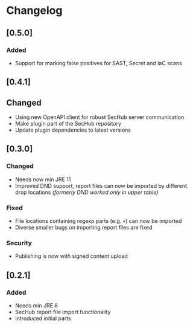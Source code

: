 <!-- SPDX-License-Identifier: MIT --->
# Changelog

## [0.5.0]
### Added
- Support for marking false positives for SAST, Secret and IaC scans

## [0.4.1]
## Changed
- Using new OpenAPI client for robust SecHub server communication
- Make plugin part of the SecHub repository
- Update plugin dependencies to latest versions

## [0.3.0]
### Changed
- Needs now min JRE 11
- Improved DND support, report files can now be imported by different drop locations
  _(formerly DND worked only in upper table)_

### Fixed
- File locations containing regexp parts (e.g. `+`) can now be imported
- Diverse smaller bugs on importing report files are fixed

### Security
- Publishing is now with signed content upload
## [0.2.1]
### Added
- Needs min JRE 8
- SecHub report file import functionality
- Introduced initial parts
<!--
## [Unreleased]
### Added
- Example item

### Changed

### Deprecated

### Removed

### Fixed

### Security
-->